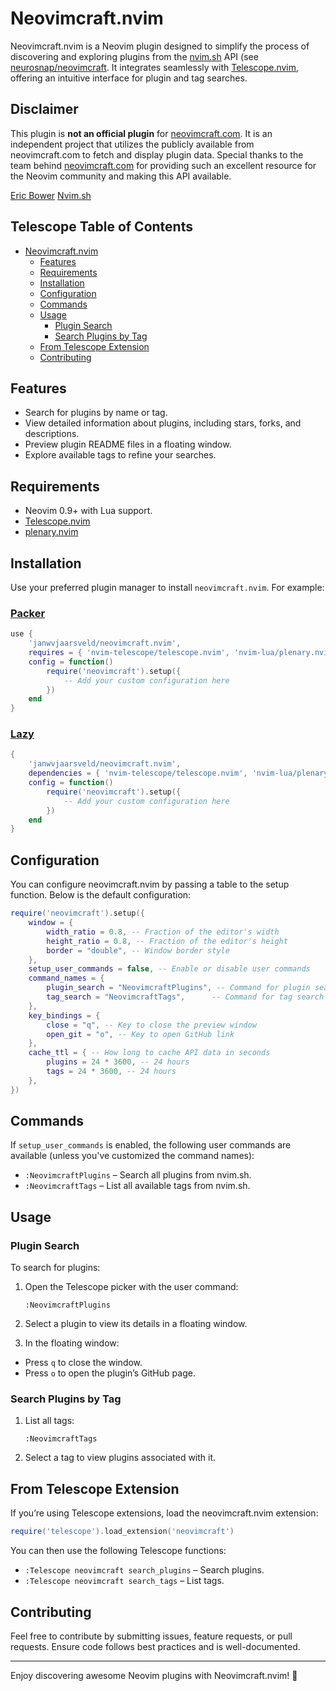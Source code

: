 # Neovimcraft.nvim

Neovimcraft.nvim is a Neovim plugin designed to simplify the process of
discovering and exploring plugins from the [nvim.sh](https://nvim.sh) API
(see [neurosnap/neovimcraft](https://github.com/neurosnap/neovimcraft). It integrates
seamlessly with [Telescope.nvim](https://github.com/nvim-telescope/telescope.nvim),
offering an intuitive interface for plugin and tag searches.

## Disclaimer

This plugin is **not an official plugin** for [neovimcraft.com](https://neovimcraft.com).
It is an independent project that utilizes the publicly available from neovimcraft.com
to fetch and display plugin data.
Special thanks to the team behind [neovimcraft.com](https://neovimcraft.com)
for providing such an excellent resource for the Neovim community and making
this API available.

[Eric Bower]("https://bower.sh")
[Nvim.sh]("https://github.com/neurosnap/nvim.sh")

## Telescope Table of Contents

<!--toc:start-->

- [Neovimcraft.nvim](#neovimcraftnvim)
  - [Features](#features)
  - [Requirements](#requirements)
  - [Installation](#installation)
  - [Configuration](#configuration)
  - [Commands](#commands)
  - [Usage](#usage)
    - [Plugin Search](#plugin-search)
    - [Search Plugins by Tag](#search-plugins-by-tag)
  - [From Telescope Extension](#from-telescope-extension)
  - [Contributing](#contributing)
  <!--toc:end-->

## Features

- Search for plugins by name or tag.
- View detailed information about plugins, including stars, forks, and descriptions.
- Preview plugin README files in a floating window.
- Explore available tags to refine your searches.

## Requirements

- Neovim 0.9+ with Lua support.
- [Telescope.nvim](https://github.com/nvim-telescope/telescope.nvim)
- [plenary.nvim](https://github.com/nvim-lua/plenary.nvim)

## Installation

Use your preferred plugin manager to install `neovimcraft.nvim`. For example:

### [Packer](https://github.com/wbthomason/packer.nvim)

```lua
use {
    'janwvjaarsveld/neovimcraft.nvim',
    requires = { 'nvim-telescope/telescope.nvim', 'nvim-lua/plenary.nvim' },
    config = function()
        require('neovimcraft').setup({
            -- Add your custom configuration here
        })
    end
}
```

### [Lazy](https://github.com/folke/lazy.nvim)

```lua
{
    'janwvjaarsveld/neovimcraft.nvim',
    dependencies = { 'nvim-telescope/telescope.nvim', 'nvim-lua/plenary.nvim' },
    config = function()
        require('neovimcraft').setup({
            -- Add your custom configuration here
        })
    end
}
```

## Configuration

You can configure neovimcraft.nvim by passing a table to the setup function.
Below is the default configuration:

```lua
require('neovimcraft').setup({
    window = {
        width_ratio = 0.8, -- Fraction of the editor's width
        height_ratio = 0.8, -- Fraction of the editor's height
        border = "double", -- Window border style
    },
    setup_user_commands = false, -- Enable or disable user commands
    command_names = {
        plugin_search = "NeovimcraftPlugins", -- Command for plugin search
        tag_search = "NeovimcraftTags",      -- Command for tag search
    },
    key_bindings = {
        close = "q", -- Key to close the preview window
        open_git = "o", -- Key to open GitHub link
    },
    cache_ttl = { -- How long to cache API data in seconds
        plugins = 24 * 3600, -- 24 hours
        tags = 24 * 3600, -- 24 hours
    },
})
```

## Commands

If `setup_user_commands` is enabled, the following user commands are available
(unless you've customized the command names):

- `:NeovimcraftPlugins` – Search all plugins from nvim.sh.
- `:NeovimcraftTags` – List all available tags from nvim.sh.

## Usage

### Plugin Search

To search for plugins:

1. Open the Telescope picker with the user command:

   ```vim
   :NeovimcraftPlugins
   ```

2. Select a plugin to view its details in a floating window.
3. In the floating window:

- Press `q` to close the window.
- Press `o` to open the plugin’s GitHub page.

### Search Plugins by Tag

1. List all tags:

   ```vim
   :NeovimcraftTags
   ```

2. Select a tag to view plugins associated with it.

## From Telescope Extension

If you’re using Telescope extensions, load the neovimcraft.nvim extension:

```lua
require('telescope').load_extension('neovimcraft')
```

You can then use the following Telescope functions:

- `:Telescope neovimcraft search_plugins` – Search plugins.
- `:Telescope neovimcraft search_tags` – List tags.

## Contributing

Feel free to contribute by submitting issues, feature requests, or pull
requests. Ensure code follows best practices and is well-documented.

---

Enjoy discovering awesome Neovim plugins with Neovimcraft.nvim! 🚀
